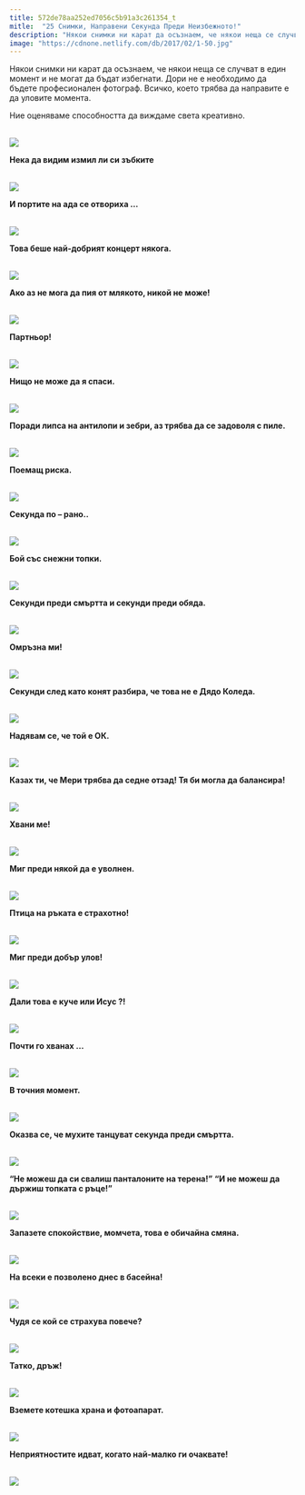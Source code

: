 ```yaml
---
title: 572de78aa252ed7056c5b91a3c261354_t
mitle:  "25 Снимки, Направени Секунда Преди Неизбежното!"
description: "Някои снимки ни карат да осъзнаем, че някои неща се случват в един момент и не могат да бъдат избегнати. Дори не е необходимо да бъдете професионален фотограф. Всичк�"
image: "https://cdnone.netlify.com/db/2017/02/1-50.jpg"
---
```


 <p>Някои снимки ни карат да осъзнаем, че някои неща се случват в един момент и не могат да бъдат избегнати. Дори не е необходимо да бъдете професионален фотограф. Всичко, което трябва да направите е да уловите момента.</p>      <p>Ние оценяваме способността да виждаме света креативно.</p> <p> <br/><img src="https://cdnone.netlify.com/db/2017/02/1-50.jpg"/><br/></p>  <p><strong>Нека да видим измил ли си зъбките</strong></p>      <p> <br/><img src="https://cdnone.netlify.com/db/2017/02/2-52.jpg"/><br/></p>  <p><strong>И портите на ада се отвориха …</strong></p> <p> <br/><img src="https://cdnone.netlify.com/db/2017/02/3-52.jpg"/><br/></p> <p><strong>Това беше най-добрият концерт някога.</strong></p>      <p> <br/><img src="https://cdnone.netlify.com/db/2017/02/4-51.jpg"/><br/></p> <p><strong>Ако аз не мога да пия от млякото, никой не може!</strong></p> <p> <br/><img src="https://cdnone.netlify.com/db/2017/02/5-51.jpg"/><br/></p> <p><strong>Партньор!</strong></p> <p> <br/><img src="https://cdnone.netlify.com/db/2017/02/6-48.jpg"/><br/></p> <p><strong>Нищо не може да я спаси.</strong></p>      <p> <br/><img src="https://cdnone.netlify.com/db/2017/02/7-46.jpg"/><br/></p> <p><strong>Поради липса на антилопи и зебри, аз трябва да се задоволя с пиле.</strong></p> <p> <br/><img src="https://cdnone.netlify.com/db/2017/02/8-46.jpg"/><br/></p> <p><strong>Поемащ риска.</strong></p>      <p> <br/><img src="https://cdnone.netlify.com/db/2017/02/9-45.jpg"/><br/></p> <p><strong>Секунда по – рано..</strong></p> <p> <br/><img src="https://cdnone.netlify.com/db/2017/02/10-41.jpg"/><br/></p> <p><strong>Бой със снежни топки.</strong></p> <p> <br/><img src="https://cdnone.netlify.com/db/2017/02/11-38.jpg"/><br/></p> <p><strong>Секунди преди смъртта и секунди преди обяда.</strong></p> <p> <br/><img src="https://cdnone.netlify.com/db/2017/02/12-32.jpg"/><br/></p> <p><strong>Омръзна ми!</strong></p> <p> <br/><img src="https://cdnone.netlify.com/db/2017/02/13-30.jpg"/><br/></p>  <p><strong>Секунди след като конят разбира, че това не е Дядо Коледа.</strong></p> <p> <br/><img src="https://cdnone.netlify.com/db/2017/02/14-29.jpg"/><br/></p> <p><strong>Надявам се, че той е ОК.</strong></p> <p> <br/><img src="https://cdnone.netlify.com/db/2017/02/15-28.jpg"/><br/></p> <p><strong>Казах ти, че Мери трябва да седне отзад! Тя би могла да балансира!</strong></p> <p> <br/><img src="https://cdnone.netlify.com/db/2017/02/16-17.jpg"/><br/></p> <p><strong>Хвани ме!</strong></p> <p> <br/><img src="https://cdnone.netlify.com/db/2017/02/17-14.jpg"/><br/></p> <p><strong>Миг преди някой да е уволнен.</strong></p> <p> <br/><img src="https://cdnone.netlify.com/db/2017/02/18-11.jpg"/><br/></p> <p><strong>Птица на ръката е страхотно!</strong></p> <p> <br/><img src="https://cdnone.netlify.com/db/2017/02/19-8.jpg"/><br/></p> <p><strong>Миг преди добър улов!</strong></p> <p> <br/><img src="https://cdnone.netlify.com/db/2017/02/20-8.jpg"/><br/></p> <p><strong>Дали това е куче или Исус ?!</strong></p> <p> <br/><img src="https://cdnone.netlify.com/db/2017/02/21-7.jpg"/><br/></p> <p><strong>Почти го хванах …</strong></p> <p> <br/><img src="https://cdnone.netlify.com/db/2017/02/22-7.jpg"/><br/></p> <p><strong>В точния момент.</strong></p> <p> <br/><img src="https://cdnone.netlify.com/db/2017/02/23-5.jpg"/><br/></p> <p><strong>Оказва се, че мухите танцуват секунда преди смъртта.</strong></p> <p> <br/><img src="https://cdnone.netlify.com/db/2017/02/24-4.jpg"/><br/></p> <p><strong>“Не можеш да си свалиш панталоните на терена!”</strong> <strong>“И не можеш да държиш топката с ръце!”</strong></p> <p> <br/><img src="https://cdnone.netlify.com/db/2017/02/25-4.jpg"/><br/></p> <p><strong>Запазете спокойствие, момчета, това е обичайна смяна.</strong></p> <p> <br/><img src="https://cdnone.netlify.com/db/2017/02/26-4.jpg"/><br/></p> <p><strong>На всеки е позволено днес в басейна!</strong></p> <p> <br/><img src="https://cdnone.netlify.com/db/2017/02/27-3.jpg"/><br/></p> <p><strong>Чудя се кой се страхува повече?</strong></p> <p> <br/><img src="https://cdnone.netlify.com/db/2017/02/28-3.jpg"/><br/></p> <p><strong>Татко, дръж!</strong></p> <p> <br/><img src="https://cdnone.netlify.com/db/2017/02/29-3.jpg"/><br/></p>  <p><strong>Вземете котешка храна и фотоапарат.</strong></p> <p> <br/><img src="https://cdnone.netlify.com/db/2017/02/30-2.jpg"/><br/></p> <p><strong>Неприятностите идват, когато най-малко ги очаквате!</strong></p> <p> <br/><img src="https://cdnone.netlify.com/db/2017/06/kanarche-1.png"/></p>       